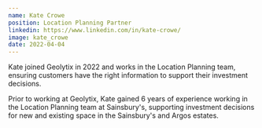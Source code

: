 ```yaml
---
name: Kate Crowe
position: Location Planning Partner
linkedin: https://www.linkedin.com/in/kate-crowe/
image: kate_crowe
date: 2022-04-04
---
```


Kate joined Geolytix in 2022 and works in the Location Planning team, ensuring customers have the right information to support their investment decisions.

Prior to working at Geolytix, Kate gained 6 years of experience working in the Location Planning team at Sainsbury's, supporting investment decisions for new and existing space in the Sainsbury's and Argos estates. 
